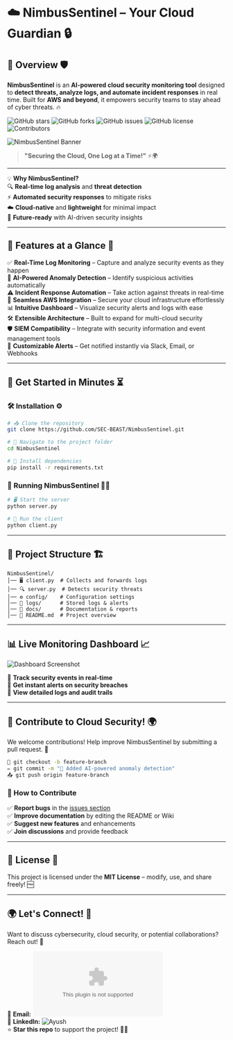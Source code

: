 # ☁️ NimbusSentinel – Your Cloud Guardian 🔒

## 🚀 Overview 🛡️

**NimbusSentinel** is an **AI-powered cloud security monitoring tool** designed to **detect threats, analyze logs, and automate incident responses** in real time. Built for **AWS and beyond**, it empowers security teams to stay ahead of cyber threats. 🔥


![GitHub stars](https://img.shields.io/github/stars/yourusername/NimbusSentinel?style=social) ![GitHub forks](https://img.shields.io/github/forks/yourusername/NimbusSentinel?style=social) ![GitHub issues](https://img.shields.io/github/issues/yourusername/NimbusSentinel) ![GitHub license](https://img.shields.io/github/license/yourusername/NimbusSentinel) ![Contributors](https://img.shields.io/github/contributors/yourusername/NimbusSentinel)

![NimbusSentinel Banner](https://yourimageurl.com/banner.png)  
> **"Securing the Cloud, One Log at a Time!"** ⚡🌍

---


💡 **Why NimbusSentinel?**  
🔍 **Real-time log analysis** and **threat detection**  
⚡ **Automated security responses** to mitigate risks  
☁️ **Cloud-native** and **lightweight** for minimal impact  
🤖 **Future-ready** with AI-driven security insights  

---

## 🌟 Features at a Glance 🎯

✅ **Real-Time Log Monitoring** – Capture and analyze security events as they happen  
🤖 **AI-Powered Anomaly Detection** – Identify suspicious activities automatically  
⚠️ **Incident Response Automation** – Take action against threats in real-time  
🔐 **Seamless AWS Integration** – Secure your cloud infrastructure effortlessly  
📊 **Intuitive Dashboard** – Visualize security alerts and logs with ease  
🛠️ **Extensible Architecture** – Built to expand for multi-cloud security  
🛡️ **SIEM Compatibility** – Integrate with security information and event management tools  
📡 **Customizable Alerts** – Get notified instantly via Slack, Email, or Webhooks  

---

## 🎯 Get Started in Minutes ⏳

### 🛠️ Installation ⚙️

```bash
# 📥 Clone the repository
git clone https://github.com/SEC-BEAST/NimbusSentinel.git

# 📂 Navigate to the project folder
cd NimbusSentinel

# 🔧 Install dependencies
pip install -r requirements.txt
```

### 🚀 Running NimbusSentinel 🏃‍♂️

```bash
# 🖥️ Start the server
python server.py

# 📡 Run the client
python client.py
```

---

## 📁 Project Structure 🏗️
```
NimbusSentinel/
│── 🖥️ client.py  # Collects and forwards logs
│── 🔍 server.py  # Detects security threats
│── ⚙️ config/    # Configuration settings
│── 📂 logs/      # Stored logs & alerts
│── 📜 docs/      # Documentation & reports
│── 📖 README.md  # Project overview
```

---

## 📊 Live Monitoring Dashboard 📈

![Dashboard Screenshot](https://yourimageurl.com/dashboard.png)

📡 **Track security events in real-time**  
🔔 **Get instant alerts on security breaches**  
📜 **View detailed logs and audit trails**  

---

## 🤝 Contribute to Cloud Security! 🌍

We welcome contributions! Help improve NimbusSentinel by submitting a pull request. 🚀

```bash
🔀 git checkout -b feature-branch
✏️ git commit -m "🚀 Added AI-powered anomaly detection"
📤 git push origin feature-branch
```

### 🌟 How to Contribute
✅ **Report bugs** in the [issues section](https://github.com/SEC-BEAST/NimbusSentinel/issues)  
✅ **Improve documentation** by editing the README or Wiki  
✅ **Suggest new features** and enhancements  
✅ **Join discussions** and provide feedback  

---

## 📜 License 📄
This project is licensed under the **MIT License** – modify, use, and share freely! 🆓

---

## 🌍 Let's Connect! 🤝
Want to discuss cybersecurity, cloud security, or potential collaborations? Reach out! 🚀

📧 **Email:** ![Ayush](singhayush3264@gmail.com)  
🔗 **LinkedIn:** ![Ayush](https://www.linkedin.com/in/ayush-singh-18a9b1253/)  
⭐ **Star this repo** to support the project! 🚀✨
